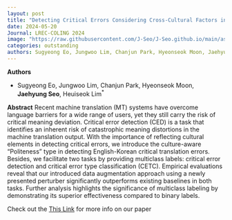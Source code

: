 ```yaml
---
layout: post
title: "Detecting Critical Errors Considering Cross-Cultural Factors in English-Korean Translation"
date: 2024-05-20
Journal: LREC-COLING 2024
image: "https://raw.githubusercontent.com/J-Seo/J-Seo.github.io/main/assets/img/lrec_coling2024.png"
categories: outstanding
authors: Sugyeong Eo, Jungwoo Lim, Chanjun Park, Hyeonseok Moon, Jaehyung Seo, Heuiseok Lim*
---
```

**Authors**
- Sugyeong Eo, Jungwoo Lim, Chanjun Park, Hyeonseok Moon, **Jaehyung Seo**, Heuiseok Lim<sup>*</sup>

**Abstract**
Recent machine translation (MT) systems have overcome language barriers for a wide range of users, yet they still
carry the risk of critical meaning deviation. Critical error detection (CED) is a task that identifies an inherent risk of
catastrophic meaning distortions in the machine translation output. With the importance of reflecting cultural elements
in detecting critical errors, we introduce the culture-aware “Politeness” type in detecting English-Korean critical
translation errors. Besides, we facilitate two tasks by providing multiclass labels: critical error detection and critical
error type classification (CETC). Empirical evaluations reveal that our introduced data augmentation approach using
a newly presented perturber significantly outperforms existing baselines in both tasks. Further analysis highlights the
significance of multiclass labeling by demonstrating its superior effectiveness compared to binary labels.

Check out the [This Link][DOI] for more info on our paper

[DOI]: https://aclanthology.org/2024.lrec-main.421.pdf

